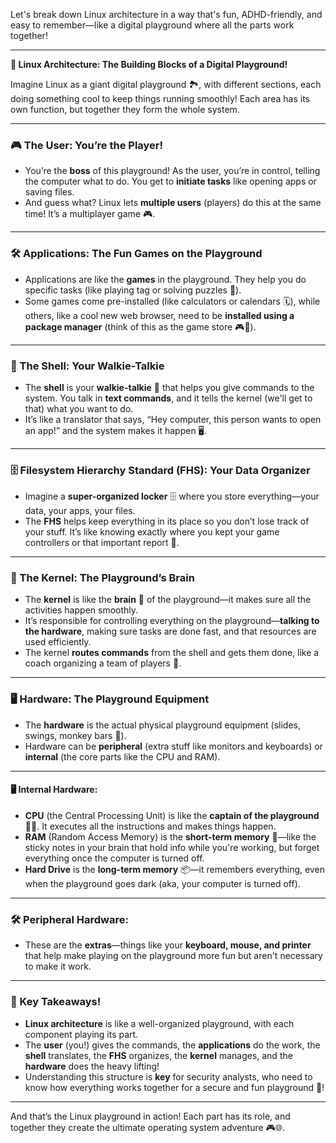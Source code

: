 Let's break down Linux architecture in a way that's fun, ADHD-friendly, and easy to remember—like a digital playground where all the parts work together!

---

**🏢 Linux Architecture: The Building Blocks of a Digital Playground!**

Imagine Linux as a giant digital playground 🏞️, with different sections, each doing something cool to keep things running smoothly! Each area has its own function, but together they form the whole system.

---

### 🎮 The User: You’re the Player!
- You’re the **boss** of this playground! As the user, you’re in control, telling the computer what to do. You get to **initiate tasks** like opening apps or saving files.
- And guess what? Linux lets **multiple users** (players) do this at the same time! It’s a multiplayer game 🎮.

---

### 🛠️ Applications: The Fun Games on the Playground
- Applications are like the **games** in the playground. They help you do specific tasks (like playing tag or solving puzzles 🧩).
- Some games come pre-installed (like calculators or calendars 🗓️), while others, like a cool new web browser, need to be **installed using a package manager** (think of this as the game store 🎮🛒).
  
---

### 💬 The Shell: Your Walkie-Talkie
- The **shell** is your **walkie-talkie** 📡 that helps you give commands to the system. You talk in **text commands**, and it tells the kernel (we'll get to that) what you want to do.
- It’s like a translator that says, “Hey computer, this person wants to open an app!” and the system makes it happen 🖥️.

---

### 🗄️ Filesystem Hierarchy Standard (FHS): Your Data Organizer
- Imagine a **super-organized locker** 🗄️ where you store everything—your data, your apps, your files.
- The **FHS** helps keep everything in its place so you don’t lose track of your stuff. It’s like knowing exactly where you kept your game controllers or that important report 📂.

---

### 🧠 The Kernel: The Playground’s Brain
- The **kernel** is like the **brain** 🧠 of the playground—it makes sure all the activities happen smoothly.
- It’s responsible for controlling everything on the playground—**talking to the hardware**, making sure tasks are done fast, and that resources are used efficiently.
- The kernel **routes commands** from the shell and gets them done, like a coach organizing a team of players 🏅.

---

### 🖥️ Hardware: The Playground Equipment
- The **hardware** is the actual physical playground equipment (slides, swings, monkey bars 🛝).
- Hardware can be **peripheral** (extra stuff like monitors and keyboards) or **internal** (the core parts like the CPU and RAM).

---

#### 🖥️ **Internal Hardware**: 
- **CPU** (the Central Processing Unit) is like the **captain of the playground** 🧑‍✈️. It executes all the instructions and makes things happen.
- **RAM** (Random Access Memory) is the **short-term memory** 🧠—like the sticky notes in your brain that hold info while you're working, but forget everything once the computer is turned off.
- **Hard Drive** is the **long-term memory** 📦—it remembers everything, even when the playground goes dark (aka, your computer is turned off).

---

### 🛠️ **Peripheral Hardware**: 
- These are the **extras**—things like your **keyboard, mouse, and printer** that help make playing on the playground more fun but aren't necessary to make it work.

---

### 🎯 Key Takeaways!
- **Linux architecture** is like a well-organized playground, with each component playing its part.
- The **user** (you!) gives the commands, the **applications** do the work, the **shell** translates, the **FHS** organizes, the **kernel** manages, and the **hardware** does the heavy lifting!
- Understanding this structure is **key** for security analysts, who need to know how everything works together for a secure and fun playground 🎢!

---

And that’s the Linux playground in action! Each part has its role, and together they create the ultimate operating system adventure 🎮🌐.